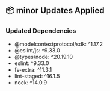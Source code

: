 ## 📦 minor Updates Applied

### Updated Dependencies

- @modelcontextprotocol/sdk: ^1.17.2
- @eslint/js: ^9.33.0
- @types/node: ^20.19.10
- eslint: ^9.33.0
- fs-extra: ^11.3.1
- lint-staged: ^16.1.5
- nock: ^14.0.9
